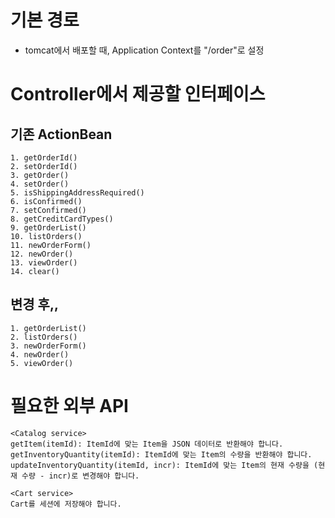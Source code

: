 # 기본 경로
- tomcat에서 배포할 때, Application Context를 "/order"로 설정

# Controller에서 제공할 인터페이스
## 기존 ActionBean
```
1. getOrderId()
2. setOrderId()
3. getOrder()
4. setOrder()
5. isShippingAddressRequired()
6. isConfirmed()
7. setConfirmed()
8. getCreditCardTypes()
9. getOrderList()
10. listOrders()
11. newOrderForm()
12. newOrder()
13. viewOrder()
14. clear()
```

## 변경 후,,
```
1. getOrderList()
2. listOrders()
3. newOrderForm()
4. newOrder()
5. viewOrder()
```

# 필요한 외부 API
```
<Catalog service>
getItem(itemId): ItemId에 맞는 Item을 JSON 데이터로 반환해야 합니다.
getInventoryQuantity(itemId): ItemId에 맞는 Item의 수량을 반환해야 합니다.
updateInventoryQuantity(itemId, incr): ItemId에 맞는 Item의 현재 수량을 (현재 수량 - incr)로 변경해야 합니다.

<Cart service>
Cart를 세션에 저장해야 합니다.
```
